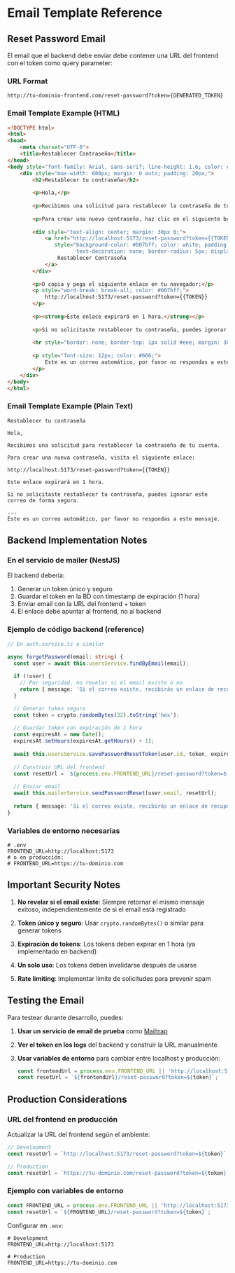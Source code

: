 # Email Template Reference

## Reset Password Email

El email que el backend debe enviar debe contener una URL del frontend con el token como query parameter:

### URL Format
```
http://tu-dominio-frontend.com/reset-password?token={GENERATED_TOKEN}
```

### Email Template Example (HTML)

```html
<!DOCTYPE html>
<html>
<head>
    <meta charset="UTF-8">
    <title>Restablecer Contraseña</title>
</head>
<body style="font-family: Arial, sans-serif; line-height: 1.6; color: #333;">
    <div style="max-width: 600px; margin: 0 auto; padding: 20px;">
        <h2>Restablecer tu contraseña</h2>
        
        <p>Hola,</p>
        
        <p>Recibimos una solicitud para restablecer la contraseña de tu cuenta.</p>
        
        <p>Para crear una nueva contraseña, haz clic en el siguiente botón:</p>
        
        <div style="text-align: center; margin: 30px 0;">
            <a href="http://localhost:5173/reset-password?token={{TOKEN}}" 
               style="background-color: #007bff; color: white; padding: 12px 30px; 
                      text-decoration: none; border-radius: 5px; display: inline-block;">
                Restablecer Contraseña
            </a>
        </div>
        
        <p>O copia y pega el siguiente enlace en tu navegador:</p>
        <p style="word-break: break-all; color: #007bff;">
            http://localhost:5173/reset-password?token={{TOKEN}}
        </p>
        
        <p><strong>Este enlace expirará en 1 hora.</strong></p>
        
        <p>Si no solicitaste restablecer tu contraseña, puedes ignorar este correo de forma segura.</p>
        
        <hr style="border: none; border-top: 1px solid #eee; margin: 30px 0;">
        
        <p style="font-size: 12px; color: #666;">
            Este es un correo automático, por favor no respondas a este mensaje.
        </p>
    </div>
</body>
</html>
```

### Email Template Example (Plain Text)

```text
Restablecer tu contraseña

Hola,

Recibimos una solicitud para restablecer la contraseña de tu cuenta.

Para crear una nueva contraseña, visita el siguiente enlace:

http://localhost:5173/reset-password?token={{TOKEN}}

Este enlace expirará en 1 hora.

Si no solicitaste restablecer tu contraseña, puedes ignorar este correo de forma segura.

---
Este es un correo automático, por favor no respondas a este mensaje.
```

## Backend Implementation Notes

### En el servicio de mailer (NestJS)

El backend debería:

1. Generar un token único y seguro
2. Guardar el token en la BD con timestamp de expiración (1 hora)
3. Enviar email con la URL del frontend + token
4. El enlace debe apuntar al frontend, no al backend

### Ejemplo de código backend (reference)

```typescript
// En auth.service.ts o similar

async forgotPassword(email: string) {
  const user = await this.usersService.findByEmail(email);
  
  if (!user) {
    // Por seguridad, no revelar si el email existe o no
    return { message: 'Si el correo existe, recibirás un enlace de recuperación' };
  }

  // Generar token seguro
  const token = crypto.randomBytes(32).toString('hex');
  
  // Guardar token con expiración de 1 hora
  const expiresAt = new Date();
  expiresAt.setHours(expiresAt.getHours() + 1);
  
  await this.usersService.savePasswordResetToken(user.id, token, expiresAt);
  
  // Construir URL del frontend
  const resetUrl = `${process.env.FRONTEND_URL}/reset-password?token=${token}`;
  
  // Enviar email
  await this.mailerService.sendPasswordReset(user.email, resetUrl);
  
  return { message: 'Si el correo existe, recibirás un enlace de recuperación' };
}
```

### Variables de entorno necesarias

```env
# .env
FRONTEND_URL=http://localhost:5173
# o en producción:
# FRONTEND_URL=https://tu-dominio.com
```

## Important Security Notes

1. **No revelar si el email existe**: Siempre retornar el mismo mensaje exitoso, independientemente de si el email está registrado

2. **Token único y seguro**: Usar `crypto.randomBytes()` o similar para generar tokens

3. **Expiración de tokens**: Los tokens deben expirar en 1 hora (ya implementado en backend)

4. **Un solo uso**: Los tokens deben invalidarse después de usarse

5. **Rate limiting**: Implementar límite de solicitudes para prevenir spam

## Testing the Email

Para testear durante desarrollo, puedes:

1. **Usar un servicio de email de prueba** como [Mailtrap](https://mailtrap.io/)

2. **Ver el token en los logs** del backend y construir la URL manualmente

3. **Usar variables de entorno** para cambiar entre localhost y producción:
   ```typescript
   const frontendUrl = process.env.FRONTEND_URL || 'http://localhost:5173';
   const resetUrl = `${frontendUrl}/reset-password?token=${token}`;
   ```

## Production Considerations

### URL del frontend en producción

Actualizar la URL del frontend según el ambiente:

```typescript
// Development
const resetUrl = `http://localhost:5173/reset-password?token=${token}`;

// Production
const resetUrl = `https://tu-dominio.com/reset-password?token=${token}`;
```

### Ejemplo con variables de entorno

```typescript
const FRONTEND_URL = process.env.FRONTEND_URL || 'http://localhost:5173';
const resetUrl = `${FRONTEND_URL}/reset-password?token=${token}`;
```

Configurar en `.env`:
```env
# Development
FRONTEND_URL=http://localhost:5173

# Production
FRONTEND_URL=https://tu-dominio.com
```
